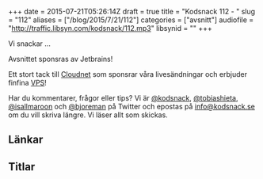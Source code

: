 +++
date = 2015-07-21T05:26:14Z
draft = true
title = "Kodsnack 112 - "
slug = "112"
aliases = ["/blog/2015/7/21/112"]
categories = ["avsnitt"]
audiofile = "http://traffic.libsyn.com/kodsnack/112.mp3"
libsynid = ""
+++

Vi snackar …

Avsnittet sponsras av Jetbrains!

Ett stort tack till [Cloudnet](http://www.cloudnet.se) som sponsrar våra livesändningar och erbjuder finfina  [VPS](http://en.wikipedia.org/wiki/Virtual_private_server)!

Har du kommentarer, frågor eller tips? Vi är [@kodsnack](https://www.twitter.com/kodsnack), [@tobiashieta](https://www.twitter.com/tobiashieta), [@isallmaroon](https://www.twitter.com/isallmaroon) och [@bjoreman](https://www.twitter.com/bjoreman) på Twitter och epostas på [info@kodsnack.se](mailto:info@kodsnack.se) om du vill skriva längre. Vi läser allt som skickas.

## Länkar ##


## Titlar ##
